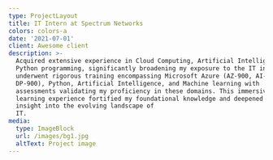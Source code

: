 ```yaml
---
type: ProjectLayout
title: IT Intern at Spectrum Networks
colors: colors-a
date: '2021-07-01'
client: Awesome client
description: >-
  Acquired extensive experience in Cloud Computing, Artificial Intelligence, and
  Python programming, significantly broadening my exposure to the IT industry. I
  underwent rigorous training encompassing Microsoft Azure (AZ-900, AI-900,
  DP-900), Python, Artificial Intelligence, and Machine learning with
  assessments validating my proficiency in these domains. This immersive
  learning experience fortified my foundational knowledge and deepened my
  insight into the evolving landscape of
  IT.                                         
media:
  type: ImageBlock
  url: /images/bg1.jpg
  altText: Project image
---
```

